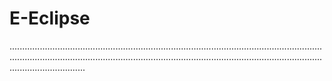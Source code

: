 # E-Eclipse
......................................................................................................................................................................................................................................................................................







